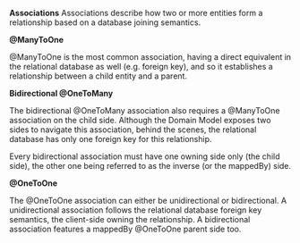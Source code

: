  **Associations**
Associations describe how two or more entities form a relationship based on a database joining semantics.

**@ManyToOne**

@ManyToOne is the most common association, having a direct equivalent in the relational database as well (e.g. foreign key), and so it establishes a relationship between a child entity and a parent.

**Bidirectional @OneToMany**

The bidirectional @OneToMany association also requires a @ManyToOne association on the child side. Although the Domain Model exposes two sides to navigate this association, behind the scenes, the relational database has only one foreign key for this relationship.

Every bidirectional association must have one owning side only (the child side), the other one being referred to as the inverse (or the mappedBy) side.

**@OneToOne**

The @OneToOne association can either be unidirectional or bidirectional. A unidirectional association follows the relational database foreign key semantics, the client-side owning the relationship. A bidirectional association features a mappedBy @OneToOne parent side too.



